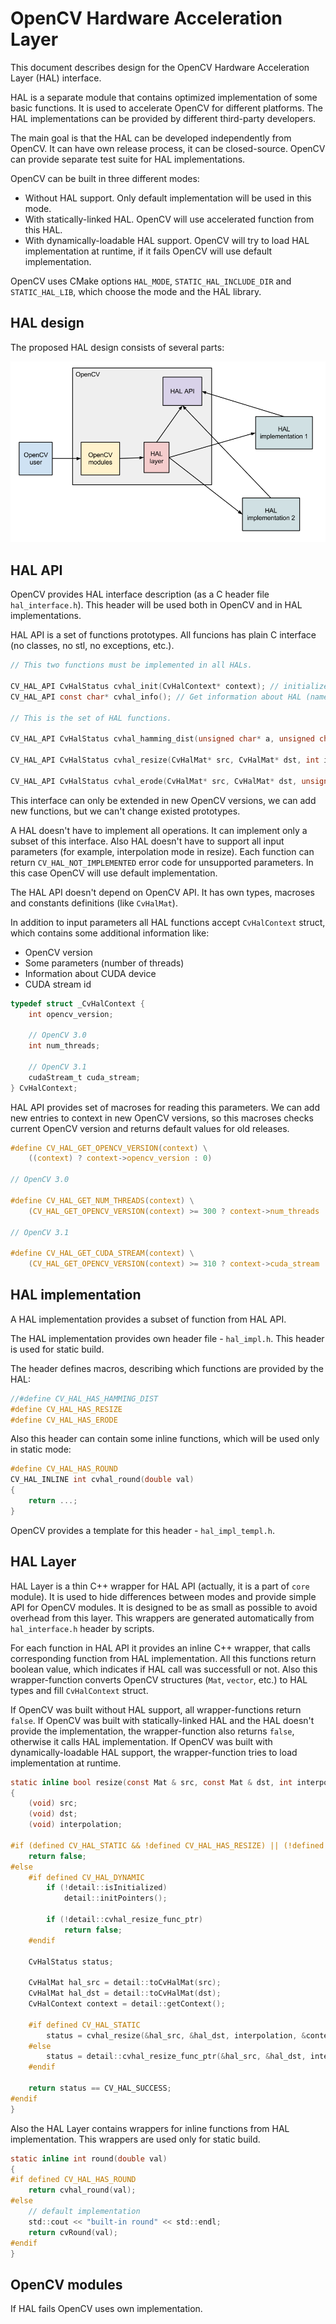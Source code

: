 OpenCV Hardware Acceleration Layer
==================================

This document describes design for the OpenCV Hardware Acceleration Layer (HAL) interface.

HAL is a separate module that contains optimized implementation of some basic functions. 
It is used to accelerate OpenCV for different platforms.
The HAL implementations can be provided by different third-party developers.

The main goal is that the HAL can be developed independently from OpenCV.
It can have own release process, it can be closed-source.
OpenCV can provide separate test suite for HAL implementations.

OpenCV can be built in three different modes:
* Without HAL support. Only default implementation will be used in this mode.
* With statically-linked HAL. OpenCV will use accelerated function from this HAL.
* With dynamically-loadable HAL support. OpenCV will try to load HAL implementation at runtime, if it fails OpenCV will use default implementation.

OpenCV uses CMake options `HAL_MODE`, `STATIC_HAL_INCLUDE_DIR` and `STATIC_HAL_LIB`, which choose the mode and the HAL library.



HAL design
----------

The proposed HAL design consists of several parts:

![HAL Struct](hal_struct.png)



HAL API
-------

OpenCV provides HAL interface description (as a C header file `hal_interface.h`).
This header will be used both in OpenCV and in HAL implementations.

HAL API is a set of functions prototypes.
All funcions has plain C interface (no classes, no stl, no exceptions, etc.).

```C
// This two functions must be implemented in all HALs.

CV_HAL_API CvHalStatus cvhal_init(CvHalContext* context); // initialize HAL
CV_HAL_API const char* cvhal_info(); // Get information about HAL (name, vendor, version, etc.)

// This is the set of HAL functions.

CV_HAL_API CvHalStatus cvhal_hamming_dist(unsigned char* a, unsigned char* b, size_t len, int* result, CvHalContext* context);

CV_HAL_API CvHalStatus cvhal_resize(CvHalMat* src, CvHalMat* dst, int interpolation, CvHalContext* context);

CV_HAL_API CvHalStatus cvhal_erode(CvHalMat* src, CvHalMat* dst, unsigned char* kernel, CvHalSize kernelSize, CvHalPoint anchor, CvHalContext* context);
```

This interface can only be extended in new OpenCV versions, we can add new functions, but we can't change existed prototypes.

A HAL doesn't have to implement all operations. It can implement only a subset of this interface.
Also HAL doesn't have to support all input parameters (for example, interpolation mode in resize).
Each function can return `CV_HAL_NOT_IMPLEMENTED` error code for unsupported parameters.
In this case OpenCV will use default implementation.

The HAL API doesn't depend on OpenCV API. It has own types, macroses and constants definitions (like `CvHalMat`).

In addition to input parameters all HAL functions accept `CvHalContext` struct, which contains some additional information like:
* OpenCV version
* Some parameters (number of threads)
* Information about CUDA device
* CUDA stream id

```C
typedef struct _CvHalContext {
    int opencv_version;

    // OpenCV 3.0
    int num_threads;

    // OpenCV 3.1
    cudaStream_t cuda_stream;
} CvHalContext;
```

HAL API provides set of macroses for reading this parameters.
We can add new entries to context in new OpenCV versions, so this macroses checks current OpenCV version and returns default values for old releases.

```C
#define CV_HAL_GET_OPENCV_VERSION(context) \
    ((context) ? context->opencv_version : 0)

// OpenCV 3.0

#define CV_HAL_GET_NUM_THREADS(context) \
    (CV_HAL_GET_OPENCV_VERSION(context) >= 300 ? context->num_threads : -1)

// OpenCV 3.1

#define CV_HAL_GET_CUDA_STREAM(context) \
    (CV_HAL_GET_OPENCV_VERSION(context) >= 310 ? context->cuda_stream : (cudaStream_t) 0)
```



HAL implementation
------------------

A HAL implementation provides a subset of function from HAL API.


The HAL implementation provides own header file - `hal_impl.h`.
This header is used for static build.

The header defines macros, describing which functions are provided by the HAL:

```C
//#define CV_HAL_HAS_HAMMING_DIST
#define CV_HAL_HAS_RESIZE
#define CV_HAL_HAS_ERODE
```

Also this header can contain some inline functions, which will be used only in static mode:

```C
#define CV_HAL_HAS_ROUND
CV_HAL_INLINE int cvhal_round(double val)
{
    return ...;
}
```

OpenCV provides a template for this header - `hal_impl_templ.h`.



HAL Layer
---------

HAL Layer is a thin С++ wrapper for HAL API (actually, it is a part of `core` module).
It is used to hide differences between modes and provide simple API for OpenCV modules.
It is designed to be as small as possible to avoid overhead from this layer.
This wrappers are generated automatically from `hal_interface.h` header by scripts.

For each function in HAL API it provides an inline C++ wrapper, that calls corresponding function from HAL implementation.
All this functions return boolean value, which indicates if HAL call was successfull or not.
Also this wrapper-function converts OpenCV structures (`Mat`, `vector`, etc.) to HAL types and fill `CvHalContext` struct.

If OpenCV was built without HAL support, all wrapper-functions return `false`.
If OpenCV was built with statically-linked HAL and the HAL doesn't provide the implementation, the wrapper-function also returns `false`, otherwise it calls HAL implementation.
If OpenCV was built with dynamically-loadable HAL support, the wrapper-function tries to load implementation at runtime.

```C
static inline bool resize(const Mat & src, const Mat & dst, int interpolation)
{
    (void) src;
    (void) dst;
    (void) interpolation;

#if (defined CV_HAL_STATIC && !defined CV_HAL_HAS_RESIZE) || (!defined CV_HAL_STATIC && !defined CV_HAL_DYNAMIC)
    return false;
#else
    #if defined CV_HAL_DYNAMIC
        if (!detail::isInitialized)
            detail::initPointers();

        if (!detail::cvhal_resize_func_ptr)
            return false;
    #endif

    CvHalStatus status;

    CvHalMat hal_src = detail::toCvHalMat(src);
    CvHalMat hal_dst = detail::toCvHalMat(dst);
    CvHalContext context = detail::getContext();

    #if defined CV_HAL_STATIC
        status = cvhal_resize(&hal_src, &hal_dst, interpolation, &context);
    #else
        status = detail::cvhal_resize_func_ptr(&hal_src, &hal_dst, interpolation, &context);
    #endif

    return status == CV_HAL_SUCCESS;
#endif
}
```

Also the HAL Layer contains wrappers for inline functions from HAL implementation.
This wrappers are used only for static build.

```C
static inline int round(double val)
{
#if defined CV_HAL_HAS_ROUND
    return cvhal_round(val);
#else
    // default implementation
    std::cout << "built-in round" << std::endl;
    return cvRound(val);
#endif
}
```

 

OpenCV modules
--------------

If HAL fails OpenCV uses own implementation.

